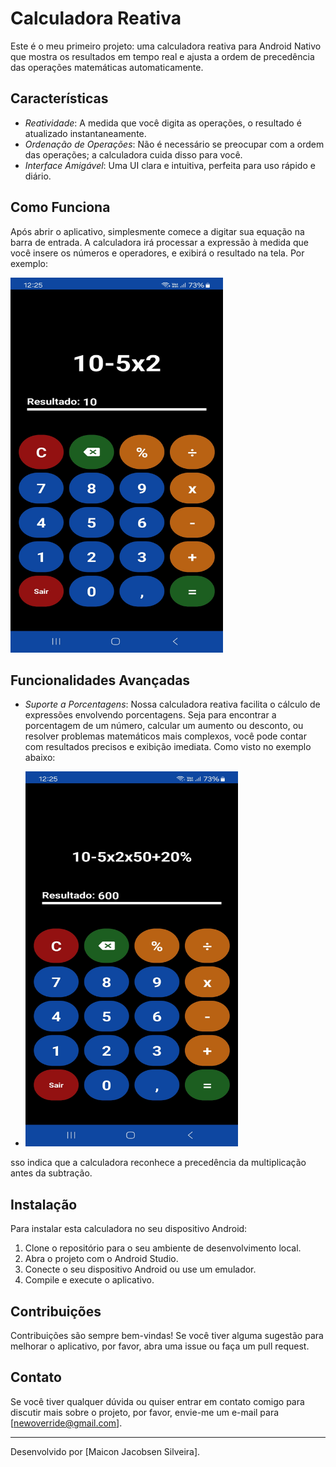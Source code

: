 # Calculadora Reativa

Este é o meu primeiro projeto: uma calculadora reativa para Android Nativo que mostra os resultados em tempo real e ajusta a ordem de precedência das operações matemáticas automaticamente.

## Características

- *Reatividade*: A medida que você digita as operações, o resultado é atualizado instantaneamente.
- *Ordenação de Operações*: Não é necessário se preocupar com a ordem das operações; a calculadora cuida disso para você.
- *Interface Amigável*: Uma UI clara e intuitiva, perfeita para uso rápido e diário.

## Como Funciona

Após abrir o aplicativo, simplesmente comece a digitar sua equação na barra de entrada. A calculadora irá processar a expressão à medida que você insere os números e operadores, e exibirá o resultado na tela. Por exemplo:

<img src="/Ordem%20De%20Precedência.jpg" width="340" height="600">

## Funcionalidades Avançadas

- *Suporte a Porcentagens*: Nossa calculadora reativa facilita o cálculo de expressões envolvendo porcentagens. Seja para encontrar a porcentagem de um número, calcular um aumento ou desconto, ou resolver problemas matemáticos mais complexos, você pode contar com resultados precisos e exibição imediata. Como visto no exemplo abaixo:

- <img src="/Reativa.jpg" width="340" height="600">

sso indica que a calculadora reconhece a precedência da multiplicação antes da subtração.

## Instalação

Para instalar esta calculadora no seu dispositivo Android:

1. Clone o repositório para o seu ambiente de desenvolvimento local.
2. Abra o projeto com o Android Studio.
3. Conecte o seu dispositivo Android ou use um emulador.
4. Compile e execute o aplicativo.

## Contribuições

Contribuições são sempre bem-vindas! Se você tiver alguma sugestão para melhorar o aplicativo, por favor, abra uma issue ou faça um pull request.

## Contato

Se você tiver qualquer dúvida ou quiser entrar em contato comigo para discutir mais sobre o projeto, por favor, envie-me um e-mail para [newoverride@gmail.com].

---

Desenvolvido por [Maicon Jacobsen Silveira].